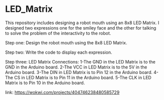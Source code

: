 # LED_Matrix
This repository includes designing a robot mouth using an 8x8 LED Matrix. I designed two expressions one for the smiley face and the other for talking to solve the problem of the interactivity to the robot.

Step one:
Design the robot mouth using the 8x8 LED Matrix.  

Step two:
Write the code to display each expression.



Step three:
LED Matrix Connections:
1-The GND in the LED Matrix is to the GND in the Arduino board. 
2-The VCC in LED Matrix is to the 5V in the Arduino board.
3-The DIN in LED Matrix is to Pin 12 in the Arduino board.
4-The CS in LED Matrix is to Pin 11 in the Arduino board.
5-The CLK in LED Matrix is to Pin 10 in the Arduino board.

link: https://wokwi.com/projects/404746238480585729
